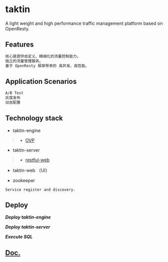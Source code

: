 # taktin

A light weight and high performance traffic management platform based on OpenResty.

## Features

```md
核心是提供自定义、精细化的流量控制能力。
独立的流量管理服务。
基于 OpenResty 框架带来的 高并发、高性能。
```

## Application Scenarios

```md
A/B Test
灰度发布
动态配置
```

## Technology stack

* taktin-engine

> * [OVP](https://github.com/SunnnyChan/OVP)

* taktin-server

> * [restful-web](https://github.com/SunnnyChan/restful-web)

* taktin-web （UI）

* zookeeper

```text
Service register and discovery.
```

## Deploy

***Deploy taktin-engine***

***Deploy taktin-server***

***Execute SQL***

## [Doc.](_doc/README.md)